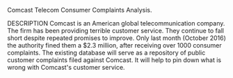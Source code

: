 Comcast Telecom Consumer Complaints Analysis.

DESCRIPTION
Comcast is an American global telecommunication company. The firm has been providing terrible customer service.
They continue to fall short despite repeated promises to improve. Only last month (October 2016) the authority fined them a $2.3 million, after receiving over 1000
consumer complaints. The existing database will serve as a repository of public customer complaints filed against Comcast.
It will help to pin down what is wrong with Comcast's customer service.

